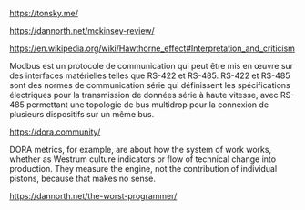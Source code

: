 https://tonsky.me/

https://dannorth.net/mckinsey-review/

https://en.wikipedia.org/wiki/Hawthorne_effect#Interpretation_and_criticism

Modbus est un protocole de communication qui peut être mis en œuvre sur des interfaces matérielles telles que RS-422 et RS-485. RS-422 et RS-485 sont des normes de communication série qui définissent les spécifications électriques pour la transmission de données série à haute vitesse, avec RS-485 permettant une topologie de bus multidrop pour la connexion de plusieurs dispositifs sur un même bus.

https://dora.community/

DORA metrics, for example, are about how the system of work works, whether as Westrum culture indicators or flow of technical change into production. They measure the engine, not the contribution of individual pistons, because that makes no sense.

https://dannorth.net/the-worst-programmer/
